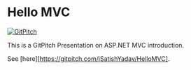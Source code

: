 # Hello MVC

[![GitPitch](https://gitpitch.com/assets/badge.svg)](https://gitpitch.com/iSatishYadav/HelloMVC/master?grs=github&t=night)

This is a GitPitch Presentation on ASP.NET MVC introduction.

See [here][https://gitpitch.com/iSatishYadav/HelloMVC].

